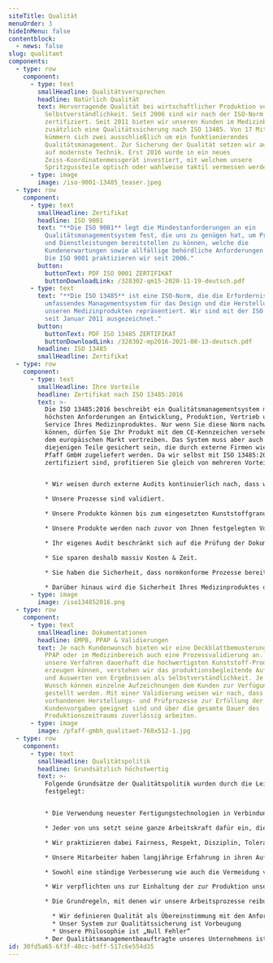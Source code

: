 ```yaml
---
siteTitle: Qualität
menuOrder: 3
hideInMenu: false
contentblock:
  - news: false
slug: qualitaet
components:
  - type: row
    component:
      - type: text
        smallHeadline: Qualitätsversprechen
        headline: Natürlich Qualität
        text: Hervorragende Qualität bei wirtschaftlicher Produktion verstehen wir als
          Selbstverständlichkeit. Seit 2006 sind wir nach der ISO-Norm 9001
          zertifiziert. Seit 2011 bieten wir unseren Kunden im Medizinbereich
          zusätzlich eine Qualitätssicherung nach ISO 13485. Von 17 Mitarbeitern
          kümmern sich zwei ausschließlich um ein funktionierendes
          Qualitätsmanagement. Zur Sicherung der Qualität setzen wir außerdem
          auf modernste Technik. Erst 2016 wurde in ein neues
          Zeiss-Koordinatenmessgerät investiert, mit welchem unsere
          Spritzgussteile optisch oder wahlweise taktil vermessen werden können.
      - type: image
        image: /iso-9001-13485_teaser.jpeg
  - type: row
    component:
      - type: text
        smallHeadline: Zertifikat
        headline: ISO 9001
        text: "**Die ISO 9001** legt die Mindestanforderungen an ein
          Qualitätsmanagementsystem fest, die uns zu genügen hat, um Produkte
          und Dienstleistungen bereitstellen zu können, welche die
          Kundenerwartungen sowie allfällige behördliche Anforderungen erfüllen.
          Die ISO 9001 praktizieren wir seit 2006."
        button:
          buttonText: PDF ISO 9001 ZERTIFIKAT
          buttonDownloadLink: /328302-qm15-2020-11-19-deutsch.pdf
      - type: text
        text: "**Die ISO 13485** ist eine ISO-Norm, die die Erfordernisse für ein
          umfassendes Managementsystem für das Design und die Herstellung von
          unseren Medizinprodukten repräsentiert. Wir sind mit der ISO 13485
          seit Januar 2011 ausgezeichnet."
        button:
          buttonText: PDF ISO 13485 ZERTIFIKAT
          buttonDownloadLink: /328302-mp2016-2021-08-13-deutsch.pdf
        headline: ISO 13485
        smallHeadline: Zertifikat
  - type: row
    component:
      - type: text
        smallHeadline: Ihre Vorteile
        headline: Zertifikat nach ISO 13485:2016
        text: >-
          Die ISO 13485:2016 beschreibt ein Qualitätsmanagementsystem mit
          höchsten Anforderungen an Entwicklung, Produktion, Vertrieb und
          Service Ihres Medizinproduktes. Nur wenn Sie diese Norm nachweisen
          können, dürfen Sie Ihr Produkt mit dem CE-Kennzeichen versehen und auf
          dem europäischen Markt vertreiben. Das System muss aber auch für
          diejenigen Teile gesichert sein, die durch externe Firmen wie die
          Pfaff GmbH zugeliefert werden. Da wir selbst mit ISO 13485:2016
          zertifiziert sind, profitieren Sie gleich von mehreren Vorteilen:


          * Wir weisen durch externe Audits kontinuierlich nach, dass wir mit den Anforderungen der Norm bestens vertraut sind.

          * Unsere Prozesse sind validiert.

          * Unsere Produkte können bis zum eingesetzten Kunststoffgranulat zurückverfolgt werden.

          * Unsere Produkte werden nach zuvor von Ihnen festgelegten Vorgaben getestet, bevor wir sie ausliefern.

          * Ihr eigenes Audit beschränkt sich auf die Prüfung der Dokumente

          * Sie sparen deshalb massiv Kosten & Zeit.

          * Sie haben die Sicherheit, dass normkonforme Prozesse bereits durch uns umgesetzt werden.

          * Darüber hinaus wird die Sicherheit Ihres Medizinproduktes durch das laut Norm geforderte, systematische Lieferantenmanagementsystem gewährleistet.
      - type: image
        image: /iso134852016.png
  - type: row
    component:
      - type: text
        smallHeadline: Dokumentationen
        headline: EMPB, PPAP & Validierungen
        text: Je nach Kundenwunsch bieten wir eine Deckblattbemusterung oder EMPB, einen
          PPAP oder im Medizinbereich auch eine Prozessvalidierung an. Damit
          unsere Verfahren dauerhaft die hochwertigsten Kunststoff-Produkte
          erzeugen können, verstehen wir das produktionsbegleitende Aufzeichnen
          und Auswerten von Ergebnissen als Selbstverständlichkeit. Je nach
          Wunsch können einzelne Aufzeichnungen dem Kunden zur Verfügung
          gestellt werden. Mit einer Validierung weisen wir nach, dass die
          vorhandenen Herstellungs- und Prüfprozesse zur Erfüllung der
          Kundenvorgaben geeignet sind und über die gesamte Dauer des
          Produktionszeitraums zuverlässig arbeiten.
      - type: image
        image: /pfaff-gmbh_qualitaet-768x512-1.jpg
  - type: row
    component:
      - type: text
        smallHeadline: Qualitätspolitik
        headline: Grundsätzlich höchstwertig
        text: >-
          Folgende Grundsätze der Qualitätspolitik wurden durch die Leitung
          festgelegt:


          * Die Verwendung neuester Fertigungstechnologien in Verbindung mit einer hohen Flexibilität und kurzen Kommunikationswegen sind entscheidende Grundlagen für den Erfolg unseres Unternehmens.

          * Jeder von uns setzt seine ganze Arbeitskraft dafür ein, die vereinbarten Anforderungen unserer Kunden immer richtig zu erfüllen.

          * Wir praktizieren dabei Fairness, Respekt, Disziplin, Toleranz und Angemessenheit im Umgang miteinander nach innen und außen zum Wohle unserer Kunden, Lieferanten, Mitarbeiter und unseres Unternehmens.

          * Unsere Mitarbeiter haben langjährige Erfahrung in ihren Aufgabenbereichen. Durch angemessene Aus- und Weiterbildung wird die Innovationsfähigkeit ständig aufrechterhalten.

          * Sowohl eine ständige Verbesserung wie auch die Vermeidung von Fehlern, sehen wir in allen Bereichen unseres Unternehmens als unsere Pflicht an.

          * Wir verpflichten uns zur Einhaltung der zur Produktion unserer Produkte anwendbaren nationalen oder regionalen Bestimmungen und relevanten internationalen Normen. Verfügbare Informationen wie der allgemeine Stand der Technik und bekannte Vorbehalte der Beteiligten werden berücksichtigt.

          * Die Grundregeln, mit denen wir unsere Arbeitsprozesse reibungslos durchführen und ständig verbessern sind:

            * Wir definieren Qualität als Übereinstimmung mit den Anforderungen
            * Unser System zur Qualitätssicherung ist Vorbeugung
            * Unsere Philosophie ist „Null Fehler“
          * Der Qualitätsmanagementbeauftragte unseres Unternehmens ist direkt der Geschäftsführung unterstellt. Er ist beauftragt, unser QM-System zu überwachen und weiterzuentwickeln.
id: 30fd5a65-6f3f-40cc-bdff-517c6e554d35
---
```

